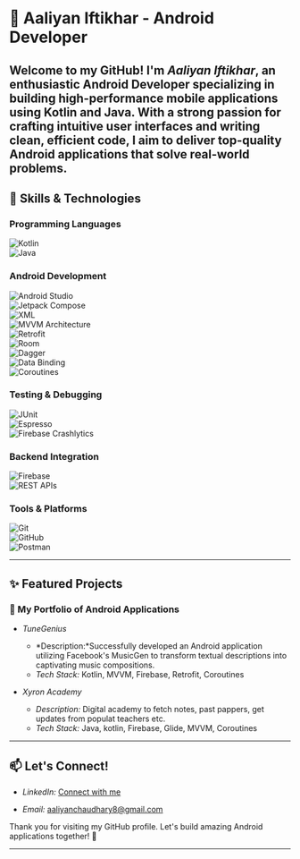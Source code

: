 # 🌟 Aaliyan Iftikhar - Android Developer  

Welcome to my GitHub! I'm *Aaliyan Iftikhar*, an enthusiastic Android Developer specializing in building high-performance mobile applications using Kotlin and Java. With a strong passion for crafting intuitive user interfaces and writing clean, efficient code, I aim to deliver top-quality Android applications that solve real-world problems.  
--

## 🚀 Skills & Technologies  

### Programming Languages  
![Kotlin](https://img.shields.io/badge/Kotlin-7F52FF?style=for-the-badge&logo=kotlin&logoColor=white)  
![Java](https://img.shields.io/badge/Java-007396?style=for-the-badge&logo=java&logoColor=white)  

### Android Development  
![Android Studio](https://img.shields.io/badge/Android_Studio-3DDC84?style=for-the-badge&logo=androidstudio&logoColor=white)  
![Jetpack Compose](https://img.shields.io/badge/Jetpack_Compose-4285F4?style=for-the-badge&logo=jetpackcompose&logoColor=white)  
![XML](https://img.shields.io/badge/XML-FF6600?style=for-the-badge&logo=xml&logoColor=white)  
![MVVM Architecture](https://img.shields.io/badge/MVVM_Architecture-000000?style=for-the-badge&logo=m&logoColor=white)  
![Retrofit](https://img.shields.io/badge/Retrofit-3DDC84?style=for-the-badge&logo=android&logoColor=white)  
![Room](https://img.shields.io/badge/Room-3DDC84?style=for-the-badge&logo=android&logoColor=white)  
![Dagger](https://img.shields.io/badge/Dagger-FF6F00?style=for-the-badge&logo=google&logoColor=white)  
![Data Binding](https://img.shields.io/badge/Data_Binding-3DDC84?style=for-the-badge&logo=android&logoColor=white)  
![Coroutines](https://img.shields.io/badge/Coroutines-7F52FF?style=for-the-badge&logo=kotlin&logoColor=white)  

### Testing & Debugging  
![JUnit](https://img.shields.io/badge/JUnit-25A162?style=for-the-badge&logo=junit&logoColor=white)  
![Espresso](https://img.shields.io/badge/Espresso-3DDC84?style=for-the-badge&logo=android&logoColor=white)  
![Firebase Crashlytics](https://img.shields.io/badge/Firebase_Crashlytics-FFCA28?style=for-the-badge&logo=firebase&logoColor=white)  

### Backend Integration  
![Firebase](https://img.shields.io/badge/Firebase-FFCA28?style=for-the-badge&logo=firebase&logoColor=white)  
![REST APIs](https://img.shields.io/badge/REST_APIs-000000?style=for-the-badge&logo=api&logoColor=white)  

### Tools & Platforms  
![Git](https://img.shields.io/badge/Git-F05032?style=for-the-badge&logo=git&logoColor=white)  
![GitHub](https://img.shields.io/badge/GitHub-181717?style=for-the-badge&logo=github&logoColor=white)  
![Postman](https://img.shields.io/badge/Postman-FF6C37?style=for-the-badge&logo=postman&logoColor=white)  

---

## ✨ Featured Projects  

### 📱 My Portfolio of Android Applications  

- *TuneGenius*  
  - *Description:*Successfully developed an Android application utilizing Facebook's MusicGen to transform textual descriptions into captivating music compositions.  
  - *Tech Stack:* Kotlin, MVVM, Firebase, Retrofit, Coroutines  

- *Xyron Academy*  
  - *Description:* Digital academy to fetch notes, past pappers, get updates from populat teachers etc.  
  - *Tech Stack:* Java, kotlin, Firebase, Glide, MVVM, Coroutines

---

## 📫 Let's Connect!  

- *LinkedIn:* [Connect with me](https://www.linkedin.com/in/aaliyan-iftikhar-143362226/?trk=opento_sprofile_topcard&lipi=urn%3Ali%3Apage%3Ad_flagship3_profile_view_base%3BNT9Pb%2FYzR8KuQtcP6cXepg%3D%3D)

- *Email:* [aaliyanchaudhary8@gmail.com](mailto:aaliyanchaudhary8@gmail.com)  

Thank you for visiting my GitHub profile. Let's build amazing Android applications together! 🚀  

---
